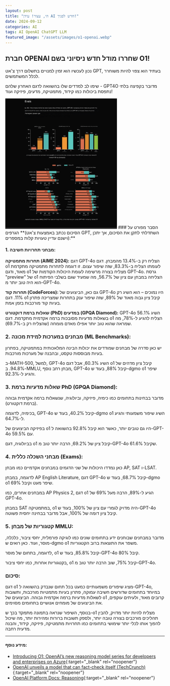 ```yaml
---
layout: post
title: "הי, עצור! עידן AI חדש לפניך!"
date: 2024-09-12
categories: AI
tags: AI OpenAI ChatGPT LLM
featured_image: "/assets/images/o1-openai.webp"
---
```

## **חברת OPENAI שחררו מודל חדש ניסיוני בשם O1!**

נכון לעכשיו הוא זמין למנויים בתשלום דרך צ'אט GPT, בעתיד הוא צפוי להיות משוחרר לכלל המשתמשים.

שימו לב למדדים שלו בהשוואה לדגם האחרון שלהם - GPT4O
מדובר בקפיצה בלתי נתפסת ביכולות כמו קידוד, מתמטיקה, מדעים, פיזיקה ועוד!

<img src="/assets/images/o1-evals.png" alt="תיאור התמונה" style="max-width:70%;">
### הסבר מפורט על הגרפים
**(הסיכום נכתב באמצעות צ'אט GPT, השתדלתי לתקן את הסיכום, אך יתכן וישנם עדיין טעויות קלות במספרים):**

#### 1. מבחני תחרויות חשיבה:
**תחרות מתמטיקה (AIME 2024):**
דגם GPT-4o הצליח רק ב-13.4% מהמבחן.
דגם o1 לעומתו הצליח ב-83.3%, שזה שיפור עצום. זו דוגמה לתחרות מתמטיקה מתקדמת מאוד, ודגם o1 מצליח בצורה מרשימה לעומת היכולות הקודמות של GPT-4o.
גרסת "preview" של o1 הצליחה במבחן עם ציון של 56.7%, מה שמעיד שגם בשלבי הפיתוח הוא היה טוב יותר מ-GPT-4o.

**תחרות קוד (CodeForces):**
גם כאן, הביצועים של GPT-4o היו נמוכים – הוא השיג רק 11%.
דגם o1 קיבל ציון גבוה מאוד של 89%, שזה שיפור ענק בתחרות שמצריכה פתרון בעיות קוד מורכבות בזמן אמת.

**שאלות ברמת דוקטורט (PhD) במדעים (GPQA Diamond):**
GPT-4o השיג 56.1% בשאלות מדעיות מסובכות ברמה אקדמית מתקדמת.
דגם o1 הצליח להגיע ל-78%, מה שמראה שהוא טוב יותר אפילו מאדם מומחה (שהצליח רק ב-69.7%).

### 2. מבחנים במערכות למידת מכונה (ML Benchmarks):
יש כאן סדרה של מבחנים שמודדים את יכולות הבינה המלאכותית במתמטיקה, בפתרון בעיות מבוססות טקסט, ובהבנה של מערכות מורכבות.

ב-MATH-500, למשל, GPT-4o השיג 60.3%, אבל דגם o1 קיבל ציון מדהים של 94.8%.
ב-MMLU, מבחן רחב נוסף, GPT-4o קיבל 88%, בעוד ש-dgmo o1 שיפר והגיע ל-92.3%.

### 3. שאלות מדעיות ברמת PhD (GPQA Diamond):
מדובר בבחינות בתחומים כמו כימיה, פיזיקה, וביולוגיה, שנשאלות ברמה אקדמית גבוהה (ברמת דוקטורט).

בכימיה, לדוגמה, GPT-4o קיבל 40.2%, בעוד ש-dgmo o1 השיג שיפור משמעותי והגיע ל-64.7%.

בפיזיקה הביצועים של o1 היו גם טובים יותר, כאשר הוא קיבל 92.8% בהשוואה ל-GPT-4o עם 59.5%.

בביולוגיה, דגם o1 קיבל ציון של 69.2%, הרבה יותר טוב מ-GPT-4o שקיבל 61.6%.

### 4. מבחני השכלה כללית (Exams):
כאן נמדדו היכולות של שני הדגמים במבחנים אקדמיים כמו מבחן AP, SAT ו-LSAT.

לדוגמה, במבחן AP English Literature, דגם GPT-4o קיבל 68.7%, בעוד ש-dgmo o1 שיפר מעט וקיבל 69%.

במבחנים אחרים, כמו AP Physics 2, דגם o1 הגיע ל-89%, הרבה מעל 69% של GPT-4o.

במבחן SAT במתמטיקה, o1 היה מדויק לגמרי עם ציון של 100%, בעוד ש-GPT-4o קיבל ציון דומה של 100%, אבל מדובר בבחינה יחסית פשוטה.

### 5. קטגוריות של מבחן MMLU:
מדובר במבחנים שבוחנים ידע בתחומים שונים כמו לוגיקה פורמלית, יחסי ציבור, כלכלה, מוסר, ועוד. כאן רואים ש-dgmo o1 משפר את התוצאות ברוב הקטגוריות.

לדוגמה, בתחום של מוסר, o1 קיבל 85.8%, בעוד ש-GPT-4o קיבל 80%.

בקטגוריות אחרות, כמו יחסי ציבור, o1 קיבל 75%, שוב הרבה יותר טוב מ-GPT-4o.

### סיכום:
דגם o1 מציג שיפורים משמעותיים כמעט בכל תחום שנבדק בהשוואה ל-GPT-4o, במיוחד בתחומים שדורשים חשיבה עמוקה, פתרון בעיות מתמטיות מורכבות, ותשובות לשאלות מדעיות ברמה אקדמית גבוהה. הביצועים של o1 קרובים מאוד, ולעיתים עוקפים, את הביצועים של מומחים אנושיים בתחומים מסוימים.

בנוסף, השיפור שנראה בתמונה מתמקד בכך ש-o1 מצליח להיות יותר מדויק, להבין תהליכים מורכבים בצורה טובה יותר, ולספק תשובות ברורות ומהירות יותר, מה שיכול להפוך אותו לכלי יותר שימושי בתחומים כמו תחרויות מתמטיקה, פיזיקה, קידוד, והבנה מדעית רחבה.

----

#### מידע נוסף:

- [Introducing O1: OpenAI’s new reasoning model series for developers and enterprises on Azure](https://azure.microsoft.com/en-us/blog/introducing-o1-openais-new-reasoning-model-series-for-developers-and-enterprises-on-azure/){:target="_blank" rel="noopener"}
- [OpenAI unveils a model that can fact-check itself (TechCrunch)](https://techcrunch.com/2024/09/12/openai-unveils-a-model-that-can-fact-check-itself/){:target="_blank" rel="noopener"}
- [OpenAI Platform Docs: Reasoning](https://platform.openai.com/docs/guides/reasoning){:target="_blank" rel="noopener"}